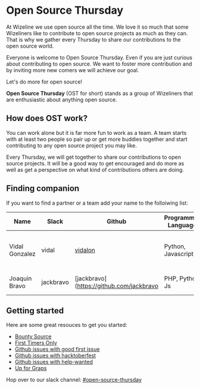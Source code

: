 Open Source Thursday
====================

At Wizeline we use open source all the time. We love it so much that some Wizeliners like to contribute to open source projects as much as they can. That is why we gather every Thursday to share our contributions to the open source world.

Everyone is welcome to Open Source Thursday. Even if you are just curious about contributing to open source. We want to foster more contribution and by inviting more new comers we will achieve our goal.

Let's do more for open source!

**Open Source Thursday** (OST for short) stands as a group of Wizeliners that are enthusiastic about anything open source.

How does OST work? 
------------------
You can work alone but it is far more fun to work as a team. A team starts with at least two people so pair up or get more buddies together and start contributing to any open source project you may like.

Every Thursday, we will get together to share our contributions to open source projects. It will  be a good way to get encouraged and do more as well as get a perspective on what kind of contributions others are doing.

Finding companion
-----------------
If you want to find a partner or a team add your name to the folloiwing list:

   Name    | Slack | Github | Programming Languages |Interests 
--------|------|----------|-----------|---------
 Vidal Gonzalez | vidal | [vidalon](https://github.com/vidalon) | Python, Javascript | Tool Development, Web, Infrastructure, DevOps 
 Joaquin Bravo | jackbravo | [jackbravo](https://github.com/jackbravo | PHP, Python, Js | Web, Data Science, DevOps

Getting started
------------------
Here are some great resouces to get you started:
- [Bounty Source](https://www.bountysource.com/)
- [First Timers Only](https://www.firsttimersonly.com/)
- [Github issues with good first issue](https://github.com/search?l=&q=label%3A%22good+first+issue%22&state=open&type=Issues)
- [Github issues with hacktoberfest](https://github.com/search?q=label%3Ahacktoberfest+state%3Aopen+type%3Aissue&type=Issues)
- [Github issues with help-wanted](https://github.com/search?q=label%3Ahelp-wanted+state%3Aopen+type%3Aissue&type=Issues)
- [Up for Graps](https://up-for-grabs.net/#/)

Hop over to our slack channel: [#open-source-thursday](https://wizeline.slack.com/messages/CCUCATLT1/)
